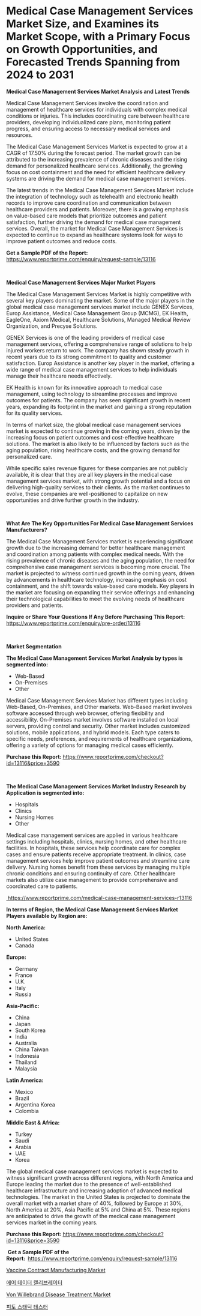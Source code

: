 <p><h1>Medical Case Management Services Market Size, and Examines its Market Scope, with a Primary Focus on Growth Opportunities, and Forecasted Trends Spanning from 2024 to 2031</h1></p><p><strong>Medical Case Management Services Market Analysis and Latest Trends</strong></p>
<p><p>Medical Case Management Services involve the coordination and management of healthcare services for individuals with complex medical conditions or injuries. This includes coordinating care between healthcare providers, developing individualized care plans, monitoring patient progress, and ensuring access to necessary medical services and resources.</p><p>The Medical Case Management Services Market is expected to grow at a CAGR of 17.50% during the forecast period. The market growth can be attributed to the increasing prevalence of chronic diseases and the rising demand for personalized healthcare services. Additionally, the growing focus on cost containment and the need for efficient healthcare delivery systems are driving the demand for medical case management services.</p><p>The latest trends in the Medical Case Management Services Market include the integration of technology such as telehealth and electronic health records to improve care coordination and communication between healthcare providers and patients. Moreover, there is a growing emphasis on value-based care models that prioritize outcomes and patient satisfaction, further driving the demand for medical case management services. Overall, the market for Medical Case Management Services is expected to continue to expand as healthcare systems look for ways to improve patient outcomes and reduce costs.</p></p>
<p><strong>Get a Sample PDF of the Report:&nbsp;</strong> <a href="https://www.reportprime.com/enquiry/request-sample/13116">https://www.reportprime.com/enquiry/request-sample/13116</a></p>
<p>&nbsp;</p>
<p><strong>Medical Case Management Services Major Market Players</strong></p>
<p><p>The Medical Case Management Services Market is highly competitive with several key players dominating the market. Some of the major players in the global medical case management services market include GENEX Services, Europ Assistance, Medical Case Management Group (MCMG), EK Health, EagleOne, Axiom Medical, Healthcare Solutions, Managed Medical Review Organization, and Precyse Solutions.</p><p>GENEX Services is one of the leading providers of medical case management services, offering a comprehensive range of solutions to help injured workers return to work. The company has shown steady growth in recent years due to its strong commitment to quality and customer satisfaction. Europ Assistance is another key player in the market, offering a wide range of medical case management services to help individuals manage their healthcare needs effectively.</p><p>EK Health is known for its innovative approach to medical case management, using technology to streamline processes and improve outcomes for patients. The company has seen significant growth in recent years, expanding its footprint in the market and gaining a strong reputation for its quality services.</p><p>In terms of market size, the global medical case management services market is expected to continue growing in the coming years, driven by the increasing focus on patient outcomes and cost-effective healthcare solutions. The market is also likely to be influenced by factors such as the aging population, rising healthcare costs, and the growing demand for personalized care.</p><p>While specific sales revenue figures for these companies are not publicly available, it is clear that they are all key players in the medical case management services market, with strong growth potential and a focus on delivering high-quality services to their clients. As the market continues to evolve, these companies are well-positioned to capitalize on new opportunities and drive further growth in the industry.</p></p>
<p>&nbsp;</p>
<p><strong>What Are The Key Opportunities For Medical Case Management Services Manufacturers?</strong></p>
<p><p>The Medical Case Management Services market is experiencing significant growth due to the increasing demand for better healthcare management and coordination among patients with complex medical needs. With the rising prevalence of chronic diseases and the aging population, the need for comprehensive case management services is becoming more crucial. The market is projected to witness continued growth in the coming years, driven by advancements in healthcare technology, increasing emphasis on cost containment, and the shift towards value-based care models. Key players in the market are focusing on expanding their service offerings and enhancing their technological capabilities to meet the evolving needs of healthcare providers and patients.</p></p>
<p><strong>Inquire or Share Your Questions If Any Before Purchasing This Report:</strong> <a href="https://www.reportprime.com/enquiry/pre-order/13116">https://www.reportprime.com/enquiry/pre-order/13116</a></p>
<p>&nbsp;</p>
<p><strong>Market Segmentation</strong></p>
<p><strong>The Medical Case Management Services Market Analysis by types is segmented into:</strong></p>
<p><ul><li>Web-Based</li><li>On-Premises</li><li>Other</li></ul></p>
<p><p>Medical Case Management Services Market has different types including Web-Based, On-Premises, and Other markets. Web-Based market involves software accessed through web browser, offering flexibility and accessibility. On-Premises market involves software installed on local servers, providing control and security. Other market includes customized solutions, mobile applications, and hybrid models. Each type caters to specific needs, preferences, and requirements of healthcare organizations, offering a variety of options for managing medical cases efficiently.</p></p>
<p><strong>Purchase this Report:&nbsp;</strong><a href="https://www.reportprime.com/checkout?id=13116&price=3590">https://www.reportprime.com/checkout?id=13116&price=3590</a></p>
<p>&nbsp;</p>
<p><strong>The Medical Case Management Services Market Industry Research by Application is segmented into:</strong></p>
<p><ul><li>Hospitals</li><li>Clinics</li><li>Nursing Homes</li><li>Other</li></ul></p>
<p><p>Medical case management services are applied in various healthcare settings including hospitals, clinics, nursing homes, and other healthcare facilities. In hospitals, these services help coordinate care for complex cases and ensure patients receive appropriate treatment. In clinics, case management services help improve patient outcomes and streamline care delivery. Nursing homes benefit from these services by managing multiple chronic conditions and ensuring continuity of care. Other healthcare markets also utilize case management to provide comprehensive and coordinated care to patients.</p></p>
<p><a href="https://www.reportprime.com/medical-case-management-services-r13116">&nbsp;https://www.reportprime.com/medical-case-management-services-r13116</a></p>
<p><strong>In terms of Region, the Medical Case Management Services Market Players available by Region are:</strong></p>
<p>
    <p> <strong> North America: </strong>
        <ul>
            <li>United States</li>
            <li>Canada</li>
        </ul>
        </p> 
    <p> <strong> Europe: </strong>
        <ul>
            <li>Germany</li>
            <li>France</li>
            <li>U.K.</li>
            <li>Italy</li>
            <li>Russia</li>
        </ul>
        </p> 
    <p> <strong> Asia-Pacific: </strong>
        <ul>
            <li>China</li>
            <li>Japan</li>
            <li>South Korea</li>
            <li>India</li>
            <li>Australia</li>
            <li>China Taiwan</li>
            <li>Indonesia</li>
            <li>Thailand</li>
            <li>Malaysia</li>
        </ul>
        </p> 
    <p> <strong> Latin America: </strong>
        <ul>
            <li>Mexico</li>
            <li>Brazil</li>
            <li>Argentina Korea</li>
            <li>Colombia</li>
        </ul>
        </p> 
    <p> <strong> Middle East & Africa: </strong>
        <ul>
            <li>Turkey</li>
            <li>Saudi</li>
            <li>Arabia</li>
            <li>UAE</li>
            <li>Korea</li>
        </ul>
    </p>
    </p>
<p><p>The global medical case management services market is expected to witness significant growth across different regions, with North America and Europe leading the market due to the presence of well-established healthcare infrastructure and increasing adoption of advanced medical technologies. The market in the United States is projected to dominate the overall market with a market share of 40%, followed by Europe at 30%, North America at 20%, Asia Pacific at 5% and China at 5%. These regions are anticipated to drive the growth of the medical case management services market in the coming years.</p></p>
<p><strong>Purchase this Report: </strong><a href="https://www.reportprime.com/checkout?id=13116&price=3590">https://www.reportprime.com/checkout?id=13116&price=3590</a></p>
<p>&nbsp;<strong>Get a Sample PDF of the Report:&nbsp;&nbsp;</strong><a href="https://www.reportprime.com/enquiry/request-sample/13116">https://www.reportprime.com/enquiry/request-sample/13116</a></p>
<p><strong></strong></p>
<p><p><a href="https://github.com/kathiaseamanalvaradovlprc2h/Market-Research-Report-List-2/blob/main/vaccine-contract-manufacturing-market.md">Vaccine Contract Manufacturing Market</a></p><p><a href="https://github.com/valroy852/Market-Research-Report-List-1/blob/main/489895272451.md">에어 데이터 캘리브레이터</a></p><p><a href="https://github.com/wusalecollins540tpqoz/Market-Research-Report-List-2/blob/main/von-willebrand-disease-treatment-market.md">Von Willebrand Disease Treatment Market</a></p><p><a href="https://github.com/royErdmtyan906778/Market-Research-Report-List-1/blob/main/293969772450.md">피토 스태틱 테스터</a></p></p>